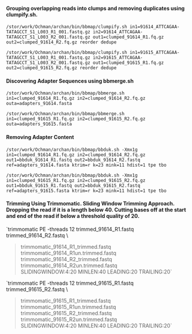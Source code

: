 #### Grouping overlapping reads into clumps and removing duplicates using clumpify.sh.

`/stor/work/Ochman/archan/bin/bbmap/clumpify.sh in1=91614_ATTCAGAA-TATAGCCT_S1_L003_R1_001.fastq.gz in2=91614_ATTCAGAA-TATAGCCT_S1_L003_R2_001.fastq.gz out1=clumped_91614_R1.fq.gz out2=clumped_91614_R2.fq.gz reorder dedupe`

`/stor/work/Ochman/archan/bin/bbmap/clumpify.sh in1=91615_ATTCAGAA-TATAGCCT_S1_L003_R1_001.fastq.gz in2=91615_ATTCAGAA-TATAGCCT_S1_L003_R2_001.fastq.gz out1=clumped_91615_R1.fq.gz out2=clumped_91615_R2.fq.gz reorder dedupe`

#### Discovering Adapter Sequences using bbmerge.sh

`/stor/work/Ochman/archan/bin/bbmap/bbmerge.sh in1=clumped_91614_R1.fq.gz in2=clumped_91614_R2.fq.gz outa=adapters_91614.fasta`

`/stor/work/Ochman/archan/bin/bbmap/bbmerge.sh in1=clumped_91615_R1.fq.gz in2=clumped_91615_R2.fq.gz outa=adapters_91615.fasta`

#### Removing Adapter Content

`/stor/work/Ochman/archan/bin/bbmap/bbduk.sh -Xmx1g in1=clumped_91614_R1.fq.gz in2=clumped_91614_R2.fq.gz out1=bbduk_91614_R1.fastq out2=bbduk_91614_R2.fastq ref=adapters_91614.fasta ktrim=r k=23 mink=11 hdist=1 tpe tbo`

`/stor/work/Ochman/archan/bin/bbmap/bbduk.sh -Xmx1g in1=clumped_91615_R1.fq.gz in2=clumped_91615_R2.fq.gz out1=bbduk_91615_R1.fastq out2=bbduk_91615_R2.fastq ref=adapters_91615.fasta ktrim=r k=23 mink=11 hdist=1 tpe tbo`

#### Trimming Using Trimmomatic. Sliding Window Trimming Approach. Dropping the read if it is a length below 40. Cutting bases off at the start and end of the read if below a threshold quality of 20.

`trimmomatic PE -threads 12 trimmed_91614_R1.fastq trimmed_91614_R2.fastq \
> trimmomatic_91614_R1_trimmed.fastq trimmomatic_91614_R1un.trimmed.fastq \
> trimmomatic_91614_R2_trimmed.fastq trimmomatic_91614_R2un.trimmed.fastq \
> SLIDINGWINDOW:4:20 MINLEN:40 LEADING:20 TRAILING:20`

`trimmomatic PE -threads 12 trimmed_91615_R1.fastq trimmed_91615_R2.fastq \
> trimmomatic_91615_R1_trimmed.fastq trimmomatic_91615_R1un.trimmed.fastq \
> trimmomatic_91615_R2_trimmed.fastq trimmomatic_91615_R2un.trimmed.fastq \
> SLIDINGWINDOW:4:20 MINLEN:40 LEADING:20 TRAILING:20`

